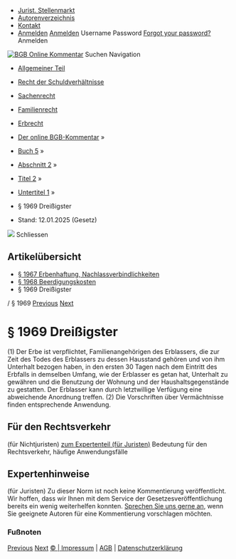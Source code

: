   * [Jurist. Stellenmarkt](https://bgb.kommentar.de/Buch-5/Abschnitt-2/Titel-2/Untertitel-1/</job-board> "Jurist. Stellenmarkt")
  * [Autorenverzeichnis](https://bgb.kommentar.de/Buch-5/Abschnitt-2/Titel-2/Untertitel-1/</Autorenverzeichnis> "Autorenverzeichnis")
  * [Kontakt](https://bgb.kommentar.de/Buch-5/Abschnitt-2/Titel-2/Untertitel-1/</Kontakt>)
  * [Anmelden](https://bgb.kommentar.de/Buch-5/Abschnitt-2/Titel-2/Untertitel-1/<#login> "show login form") [Anmelden](https://bgb.kommentar.de/Buch-5/Abschnitt-2/Titel-2/Untertitel-1/<#> "hide login form") Username Password
[Forgot your password?](https://bgb.kommentar.de/Buch-5/Abschnitt-2/Titel-2/Untertitel-1/</user/forgotpassword>) Anmelden 


[![BGB Online Kommentar](https://bgb.kommentar.de/extension/bgb/design/bgb/images/logo.png)](https://bgb.kommentar.de/Buch-5/Abschnitt-2/Titel-2/Untertitel-1/</> "BGB Online Kommentar")
Suchen
Navigation
  * [Allgemeiner Teil](https://bgb.kommentar.de/Buch-5/Abschnitt-2/Titel-2/Untertitel-1/</Buch-1>)
  * [Recht der Schuldverhältnisse](https://bgb.kommentar.de/Buch-5/Abschnitt-2/Titel-2/Untertitel-1/</Buch-2>)
  * [Sachenrecht](https://bgb.kommentar.de/Buch-5/Abschnitt-2/Titel-2/Untertitel-1/</Buch-3>)
  * [Familienrecht](https://bgb.kommentar.de/Buch-5/Abschnitt-2/Titel-2/Untertitel-1/</Buch-4>)
  * [Erbrecht](https://bgb.kommentar.de/Buch-5/Abschnitt-2/Titel-2/Untertitel-1/</Buch-5>)


  * [Der online BGB-Kommentar](https://bgb.kommentar.de/Buch-5/Abschnitt-2/Titel-2/Untertitel-1/</>) »
  * [Buch 5](https://bgb.kommentar.de/Buch-5/Abschnitt-2/Titel-2/Untertitel-1/</Buch-5>) »
  * [Abschnitt 2](https://bgb.kommentar.de/Buch-5/Abschnitt-2/Titel-2/Untertitel-1/</Buch-5/Abschnitt-2>) »
  * [Titel 2](https://bgb.kommentar.de/Buch-5/Abschnitt-2/Titel-2/Untertitel-1/</Buch-5/Abschnitt-2/Titel-2>) »
  * [Untertitel 1](https://bgb.kommentar.de/Buch-5/Abschnitt-2/Titel-2/Untertitel-1/</Buch-5/Abschnitt-2/Titel-2/Untertitel-1>) »
  * § 1969 Dreißigster 
  * Stand: 12.01.2025 (Gesetz) 


![](https://vg01.met.vgwort.de/na/1c9909529ead4f509072c06d9081a7d5)
Schliessen 
## Artikelübersicht
  * [ § 1967 Erbenhaftung, Nachlassverbindlichkeiten ](https://bgb.kommentar.de/Buch-5/Abschnitt-2/Titel-2/Untertitel-1/</Buch-5/Abschnitt-2/Titel-2/Untertitel-1/Erbenhaftung-Nachlassverbindlichkeiten>)
  * [ § 1968 Beerdigungskosten ](https://bgb.kommentar.de/Buch-5/Abschnitt-2/Titel-2/Untertitel-1/</Buch-5/Abschnitt-2/Titel-2/Untertitel-1/Beerdigungskosten>)
  * § 1969 Dreißigster 


/ § 1969 
[Previous](https://bgb.kommentar.de/Buch-5/Abschnitt-2/Titel-2/Untertitel-1/</Buch-5/Abschnitt-2/Titel-2/Untertitel-1/Beerdigungskosten> "§ 1968 Beerdigungskosten") [Next](https://bgb.kommentar.de/Buch-5/Abschnitt-2/Titel-2/Untertitel-1/</Buch-5/Abschnitt-2/Titel-2/Untertitel-2/Anmeldung-der-Forderungen> "§ 1970 Anmeldung der Forderungen")
# § 1969 Dreißigster
(1) Der Erbe ist verpflichtet, Familienangehörigen des Erblassers, die zur Zeit des Todes des Erblassers zu dessen Hausstand gehören und von ihm Unterhalt bezogen haben, in den ersten 30 Tagen nach dem Eintritt des Erbfalls in demselben Umfang, wie der Erblasser es getan hat, Unterhalt zu gewähren und die Benutzung der Wohnung und der Haushaltsgegenstände zu gestatten. Der Erblasser kann durch letztwillige Verfügung eine abweichende Anordnung treffen.
(2) Die Vorschriften über Vermächtnisse finden entsprechende Anwendung.
## Für den Rechtsverkehr 
(für Nichtjuristen)
[zum Expertenteil (für Juristen)](https://bgb.kommentar.de/Buch-5/Abschnitt-2/Titel-2/Untertitel-1/<#expertenhinweise>)
Bedeutung für den Rechtsverkehr, häufige Anwendungsfälle
## Expertenhinweise
(für Juristen)
Zu dieser Norm ist noch keine Kommentierung veröffentlicht. Wir hoffen, dass wir Ihnen mit dem Service der Gesetzesveröffentlichung bereits ein wenig weiterhelfen konnten. [Sprechen Sie uns gerne an](https://bgb.kommentar.de/Buch-5/Abschnitt-2/Titel-2/Untertitel-1/</Kontakt>), wenn Sie geeignete Autoren für eine Kommentierung vorschlagen möchten. 
### Fußnoten
[Previous](https://bgb.kommentar.de/Buch-5/Abschnitt-2/Titel-2/Untertitel-1/</Buch-5/Abschnitt-2/Titel-2/Untertitel-1/Beerdigungskosten> "§ 1968 Beerdigungskosten") [Next](https://bgb.kommentar.de/Buch-5/Abschnitt-2/Titel-2/Untertitel-1/</Buch-5/Abschnitt-2/Titel-2/Untertitel-2/Anmeldung-der-Forderungen> "§ 1970 Anmeldung der Forderungen")
[© | Impressum](https://bgb.kommentar.de/Buch-5/Abschnitt-2/Titel-2/Untertitel-1/</Kontakt>) | [AGB](https://bgb.kommentar.de/Buch-5/Abschnitt-2/Titel-2/Untertitel-1/</AGB>) | [Datenschutzerklärung](https://bgb.kommentar.de/Buch-5/Abschnitt-2/Titel-2/Untertitel-1/</Datenschutzerklaerung-fuer-Leser>)
